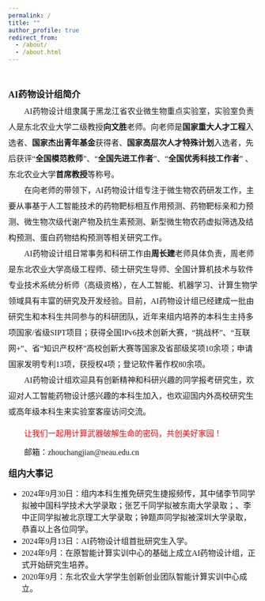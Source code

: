 ```yaml
---
permalink: /
title: ""
author_profile: true
redirect_from: 
  - /about/
  - /about.html
---
```

&nbsp;
<br/>
<p style="line-height:2.0">
<font face="微软雅黑" size=3>
<font face="微软雅黑" size=4><b>AI药物设计组简介</b></font>
<br>
&emsp;&emsp;AI药物设计组隶属于黑龙江省农业微生物重点实验室，实验室负责人是东北农业大学二级教授<b>向文胜</b>老师。向老师是<b>国家重大人才工程</b>入选者、<b>国家杰出青年基金</b>获得者、<b>国家高层次人才特殊计划</b>入选者，先后获评“<b>全国模范教师</b>”、“<b>全国先进工作者</b>”、“<b>全国优秀科技工作者</b>” 、东北农业大学<b>首席教授</b>等称号。 <br>
&emsp;&emsp;在向老师的带领下，AI药物设计组专注于微生物农药研发工作，主要从事基于人工智能技术的药物靶标相互作用预测、药物靶标亲和力预测、微生物次级代谢产物及抗生素预测、新型微生物农药虚拟筛选及结构预测、蛋白药物结构预测等相关研究工作。<br>
&emsp;&emsp;AI药物设计组日常事务和科研工作由<b>周长建</b>老师具体负责，周老师是东北农业大学高级工程师、硕士研究生导师、全国计算机技术与软件专业技术系统分析师（高级资格），在人工智能、机器学习、计算生物学领域具有丰富的研究及开发经验。目前，AI药物设计组已经建成一批由研究生和本科生共同参与的科研团队，近年来组内培养的本科生主持多项国家/省级SIPT项目；获得全国IPv6技术创新大赛，“挑战杯”、“互联网+”、省“知识产权杯”高校创新大赛等国家及省部级奖项10余项；申请国家发明专利13项，获授权4项；登记软件著作权80余项。<br>
&emsp;&emsp;AI药物设计组欢迎具有创新精神和科研兴趣的同学报考研究生，欢迎对人工智能药物设计感兴趣的本科生加入，也欢迎国内外高校研究生或高年级本科生来实验室客座访问交流。<br>
<p style="color:red;">&emsp;&emsp;让我们一起用计算武器破解生命的密码，共创美好家园！</p>
&emsp;&emsp;邮箱：zhouchangjian@neau.edu.cn
<br>
<br>
<font face="微软雅黑" size=4><b>组内大事记</b></font>
<ul>
	<li>2024年9月30日：组内本科生推免研究生捷报频传，其中储李节同学拟被中国科学技术大学录取；张艺千同学拟被东南大学录取；、李中正同学拟被北京理工大学录取；钟题声同学拟被深圳大学录取，恭喜以上各位同学。</li>	
	<li>2024年9月13日：AI药物设计组首批研究生入学。</li>	
	<li>2024年9月：在原智能计算实训中心的基础上成立AI药物设计组，正式开始研究生培养。</li>	
	<li>2020年9月：东北农业大学学生创新创业团队智能计算实训中心成立。 </li>
</ul>
</font>    
</p>



